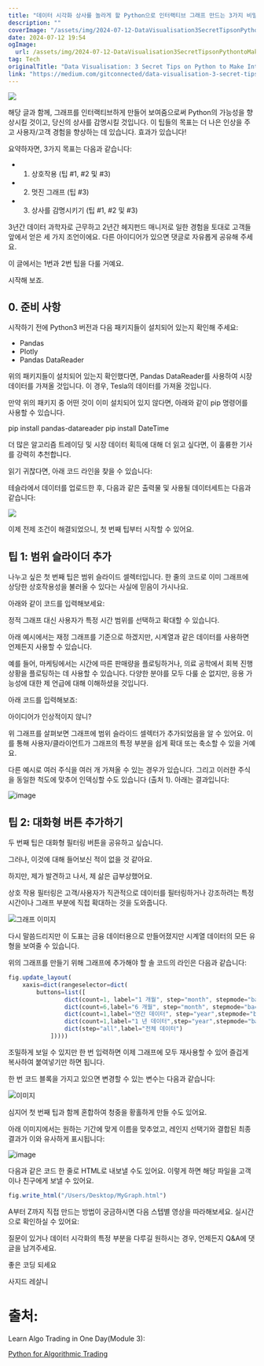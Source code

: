 ```yaml
---
title: "데이터 시각화 상사를 놀라게 할 Python으로 인터랙티브 그래프 만드는 3가지 비밀 팁"
description: ""
coverImage: "/assets/img/2024-07-12-DataVisualisation3SecretTipsonPythontoMakeInteractiveGraphsandImpressYourBoss_0.png"
date: 2024-07-12 19:54
ogImage: 
  url: /assets/img/2024-07-12-DataVisualisation3SecretTipsonPythontoMakeInteractiveGraphsandImpressYourBoss_0.png
tag: Tech
originalTitle: "Data Visualisation: 3 Secret Tips on Python to Make Interactive Graphs and Impress Your Boss"
link: "https://medium.com/gitconnected/data-visualisation-3-secret-tips-on-python-to-make-interactive-graphs-and-impress-your-boss-761f090cf339"
---
```



<img src="/assets/img/2024-07-12-DataVisualisation3SecretTipsonPythontoMakeInteractiveGraphsandImpressYourBoss_0.png" />

해당 글과 함께, 그래프를 인터랙티브하게 만들어 보여줌으로써 Python의 가능성을 향상시킬 것이고, 당신의 상사를 감명시킬 것입니다. 이 팁들의 목표는 더 나은 인상을 주고 사용자/고객 경험을 향상하는 데 있습니다. 효과가 있습니다!

요약하자면, 3가지 목표는 다음과 같습니다:

- 1. 상호작용 (팁 #1, #2 및 #3)
- 2. 멋진 그래프 (팁 #3)
- 3. 상사를 감명시키기 (팁 #1, #2 및 #3)

<div class="content-ad"></div>

3년간 데이터 과학자로 근무하고 2년간 헤지펀드 매니저로 일한 경험을 토대로 고객들 앞에서 얻은 세 가지 조언이에요. 다른 아이디어가 있으면 댓글로 자유롭게 공유해 주세요.

이 글에서는 1번과 2번 팁을 다룰 거예요.

시작해 보죠.

## 0. 준비 사항

<div class="content-ad"></div>

시작하기 전에 Python3 버전과 다음 패키지들이 설치되어 있는지 확인해 주세요:

- Pandas
- Plotly
- Pandas DataReader

위의 패키지들이 설치되어 있는지 확인했다면, Pandas DataReader를 사용하여 시장 데이터를 가져올 것입니다. 이 경우, Tesla의 데이터를 가져올 것입니다.

만약 위의 패키지 중 어떤 것이 이미 설치되어 있지 않다면, 아래와 같이 pip 명령어를 사용할 수 있습니다.

<div class="content-ad"></div>


pip install pandas-datareader
pip install DateTime


더 많은 알고리즘 트레이딩 및 시장 데이터 획득에 대해 더 읽고 싶다면, 이 훌륭한 기사를 강력히 추천합니다.

읽기 귀찮다면, 아래 코드 라인을 찾을 수 있습니다:

테슬라에서 데이터를 업로드한 후, 다음과 같은 출력물 및 사용될 데이터세트는 다음과 같습니다:


<div class="content-ad"></div>

<img src="/assets/img/2024-07-12-DataVisualisation3SecretTipsonPythontoMakeInteractiveGraphsandImpressYourBoss_1.png" />

이제 전제 조건이 해결되었으니, 첫 번째 팁부터 시작할 수 있어요.

## 팁 1: 범위 슬라이더 추가

나누고 싶은 첫 번째 팁은 범위 슬라이드 셀렉터입니다. 한 줄의 코드로 이미 그래프에 상당한 상호작용성을 불러올 수 있다는 사실에 믿음이 가시나요.

<div class="content-ad"></div>

아래와 같이 코드를 입력해보세요:


정적 그래프 대신 사용자가 특정 시간 범위를 선택하고 확대할 수 있습니다.

아래 예시에서는 재정 그래프를 기준으로 하겠지만, 시계열과 같은 데이터를 사용하면 언제든지 사용할 수 있습니다.

예를 들어, 마케팅에서는 시간에 따른 판매량을 플로팅하거나, 의료 공학에서 회복 진행 상황을 플로팅하는 데 사용할 수 있습니다. 다양한 분야를 모두 다룰 순 없지만, 응용 가능성에 대한 제 언급에 대해 이해하셨을 것입니다.

아래 코드를 입력해보죠:


<div class="content-ad"></div>

아이디어가 인상적이지 않니?

위 그래프를 살펴보면 그래프에 범위 슬라이드 셀렉터가 추가되었음을 알 수 있어요. 이를 통해 사용자/클라이언트가 그래프의 특정 부분을 쉽게 확대 또는 축소할 수 있을 거예요.

<div class="content-ad"></div>

다른 예시로 여러 주식을 여러 개 가져올 수 있는 경우가 있습니다. 그리고 이러한 주식을 동일한 척도에 맞추어 인덱싱할 수도 있습니다 (출처 1). 아래는 결과입니다: 

![image](/assets/img/2024-07-12-DataVisualisation3SecretTipsonPythontoMakeInteractiveGraphsandImpressYourBoss_3.png)

## 팁 2: 대화형 버튼 추가하기

두 번째 팁은 대화형 필터링 버튼을 공유하고 싶습니다.

<div class="content-ad"></div>

그러나, 이것에 대해 들어보신 적이 없을 것 같아요.

하지만, 제가 발견하고 나서, 제 삶은 급부상했어요.

상호 작용 필터링은 고객/사용자가 직관적으로 데이터를 필터링하거나 강조하려는 특정 시간이나 그래프 부분에 직접 확대하는 것을 도와줍니다.

![그래프 이미지](/assets/img/2024-07-12-DataVisualisation3SecretTipsonPythontoMakeInteractiveGraphsandImpressYourBoss_4.png)

<div class="content-ad"></div>

다시 말씀드리지만 이 도표는 금융 데이터용으로 만들어졌지만 시계열 데이터의 모든 유형을 보여줄 수 있습니다.

위의 그래프를 만들기 위해 그래프에 추가해야 할 솔 코드의 라인은 다음과 같습니다:

```js
fig.update_layout(
    xaxis=dict(rangeselector=dict(
        buttons=list([
                dict(count=1, label="1 개월", step="month", stepmode="backward"),
                dict(count=6,label="6 개월", step="month", stepmode="backward"),
                dict(count=1,label="연간 데이터", step="year",stepmode="backward"),
                dict(count=1,label="1 년 데이터",step="year",stepmode="backward"),
                dict(step="all",label="전체 데이터")
            ]))))
```

조밀하게 보일 수 있지만 한 번 입력하면 이제 그래프에 모두 재사용할 수 있어 즐겁게 복사하여 붙여넣기만 하면 됩니다.

<div class="content-ad"></div>

한 번 코드 블록을 가지고 있으면 변경할 수 있는 변수는 다음과 같습니다:

![이미지](/assets/img/2024-07-12-DataVisualisation3SecretTipsonPythontoMakeInteractiveGraphsandImpressYourBoss_5.png)

심지어 첫 번째 팁과 함께 혼합하여 청중을 황홀하게 만들 수도 있어요.

아래 이미지에서는 원하는 기간에 맞게 이름을 맞추었고, 레인지 선택기와 결합된 최종 결과가 이와 유사하게 표시됩니다:

<div class="content-ad"></div>


![image](https://miro.medium.com/v2/resize:fit:1200/1*KXVXwd9Y9XOvuauDPta1wQ.gif)

다음과 같은 코드 한 줄로 HTML로 내보낼 수도 있어요. 이렇게 하면 해당 파일을 고객이나 친구에게 보낼 수 있어요.

```js
fig.write_html("/Users/Desktop/MyGraph.html")
```

A부터 Z까지 직접 만드는 방법이 궁금하시면 다음 스텝별 영상을 따라해보세요. 실시간으로 확인하실 수 있어요:


<div class="content-ad"></div>

질문이 있거나 데이터 시각화의 특정 부분을 다루길 원하시는 경우, 언제든지 Q&A에 댓글을 남겨주세요.

좋은 코딩 되세요

사지드 레살니

# 출처:

<div class="content-ad"></div>

Learn Algo Trading in One Day(Module 3):

[Python for Algorithmic Trading](https://www.udemy.com/course/python-for-algorithmic-trading)